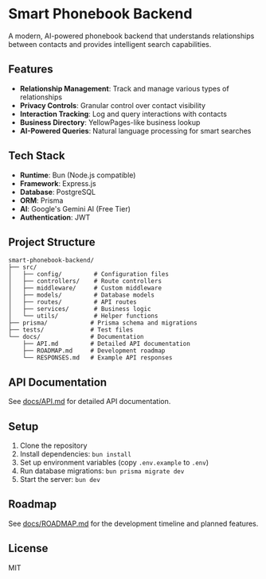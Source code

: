 # Smart Phonebook Backend

A modern, AI-powered phonebook backend that understands relationships between contacts and provides intelligent search capabilities.

## Features

- **Relationship Management**: Track and manage various types of relationships
- **Privacy Controls**: Granular control over contact visibility
- **Interaction Tracking**: Log and query interactions with contacts
- **Business Directory**: YellowPages-like business lookup
- **AI-Powered Queries**: Natural language processing for smart searches

## Tech Stack

- **Runtime**: Bun (Node.js compatible)
- **Framework**: Express.js
- **Database**: PostgreSQL
- **ORM**: Prisma
- **AI**: Google's Gemini AI (Free Tier)
- **Authentication**: JWT

## Project Structure

```
smart-phonebook-backend/
├── src/
│   ├── config/         # Configuration files
│   ├── controllers/    # Route controllers
│   ├── middleware/     # Custom middleware
│   ├── models/         # Database models
│   ├── routes/         # API routes
│   ├── services/       # Business logic
│   └── utils/          # Helper functions
├── prisma/            # Prisma schema and migrations
├── tests/             # Test files
└── docs/              # Documentation
    ├── API.md         # Detailed API documentation
    ├── ROADMAP.md     # Development roadmap
    └── RESPONSES.md   # Example API responses
```

## API Documentation

See [docs/API.md](docs/API.md) for detailed API documentation.

## Setup

1. Clone the repository
2. Install dependencies: `bun install`
3. Set up environment variables (copy `.env.example` to `.env`)
4. Run database migrations: `bun prisma migrate dev`
5. Start the server: `bun dev`

## Roadmap

See [docs/ROADMAP.md](docs/ROADMAP.md) for the development timeline and planned features.

## License

MIT

